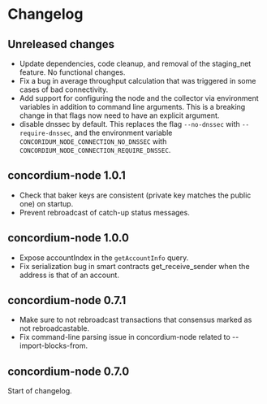 # Changelog

## Unreleased changes

- Update dependencies, code cleanup, and removal of the staging_net feature. No functional changes.
- Fix a bug in average throughput calculation that was triggered in some cases
  of bad connectivity.
- Add support for configuring the node and the collector via environment
  variables in addition to command line arguments. This is a breaking change in
  that flags now need to have an explicit argument.
- disable dnssec by default. This replaces the flag `--no-dnssec` with
  `--require-dnssec`, and the environment variable
  `CONCORIDUM_NODE_CONNECTION_NO_DNSSEC` with `CONCORDIUM_NODE_CONNECTION_REQUIRE_DNSSEC`.

## concordium-node 1.0.1

- Check that baker keys are consistent (private key matches the public one) on startup.
- Prevent rebroadcast of catch-up status messages.

## concordium-node 1.0.0

- Expose accountIndex in the `getAccountInfo` query.
- Fix serialization bug in smart contracts get_receive_sender when the address
  is that of an account.

## concordium-node 0.7.1

- Make sure to not rebroadcast transactions that consensus marked as not
  rebroadcastable.
- Fix command-line parsing issue in concordium-node related to --import-blocks-from.

## concordium-node 0.7.0

Start of changelog.
